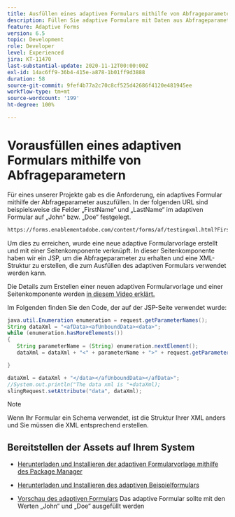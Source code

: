 ```yaml
---
title: Ausfüllen eines adaptiven Formulars mithilfe von Abfrageparametern.
description: Füllen Sie adaptive Formulare mit Daten aus Abfrageparametern aus.
feature: Adaptive Forms
version: 6.5
topic: Development
role: Developer
level: Experienced
jira: KT-11470
last-substantial-update: 2020-11-12T00:00:00Z
exl-id: 14ac6ff9-36b4-415e-a878-1b01ff9d3888
duration: 58
source-git-commit: 9fef4b77a2c70c8cf525d42686f4120e481945ee
workflow-type: tm+mt
source-wordcount: '199'
ht-degree: 100%

---
```


# Vorausfüllen eines adaptiven Formulars mithilfe von Abfrageparametern

Für eines unserer Projekte gab es die Anforderung, ein adaptives Formular mithilfe der Abfrageparameter auszufüllen. In der folgenden URL sind beispielsweise die Felder „FirstName“ und „LastName“ im adaptiven Formular auf „John“ bzw. „Doe“ festgelegt.

```html
https://forms.enablementadobe.com/content/forms/af/testingxml.html?FirstName=John&LastName=Doe
```

Um dies zu erreichen, wurde eine neue adaptive Formularvorlage erstellt und mit einer Seitenkomponente verknüpft. In dieser Seitenkomponente haben wir ein JSP, um die Abfrageparameter zu erhalten und eine XML-Struktur zu erstellen, die zum Ausfüllen des adaptiven Formulars verwendet werden kann.

Die Details zum Erstellen einer neuen adaptiven Formularvorlage und einer Seitenkomponente werden [in diesem Video erklärt.](https://experienceleague.adobe.com/docs/experience-manager-learn/forms/storing-and-retrieving-form-data/part5.html?lang=de)

Im Folgenden finden Sie den Code, der auf der JSP-Seite verwendet wurde:

```java
java.util.Enumeration enumeration = request.getParameterNames();
String dataXml = "<afData><afUnboundData><data>";
while (enumeration.hasMoreElements())
{
   String parameterName = (String) enumeration.nextElement();
   dataXml = dataXml + "<" + parameterName + ">" + request.getParameter(parameterName) + "</" + parameterName + ">";

}

dataXml = dataXml + "</data></afUnboundData></afData>";
//System.out.println("The data xml is "+dataXml);
slingRequest.setAttribute("data", dataXml);
```

>[!NOTE]
>
>Wenn Ihr Formular ein Schema verwendet, ist die Struktur Ihrer XML anders und Sie müssen die XML entsprechend erstellen.


## Bereitstellen der Assets auf Ihrem System

* [Herunterladen und Installieren der adaptiven Formularvorlage mithilfe des Package Manager](assets/populate-with-xml.zip)
* [Herunterladen und Installieren des adaptiven Beispielformulars](assets/populate-af-with-query-paramters-form.zip)

* [Vorschau des adaptiven Formulars](http://localhost:4502/content/dam/formsanddocuments/testingxml/jcr:content?wcmmode=disabled&amp;FirstName=John&amp;LastName=Doe)
Das adaptive Formular sollte mit den Werten „John“ und „Doe“ ausgefüllt werden

